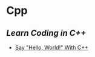 # Cpp
*Learn Coding in C++*
-----------------
- [Say "Hello, World!" With C++](https://www.hackerrank.com/challenges/cpp-hello-world/problem "https://www.hackerrank.com/challenges/cpp-hello-world/problem")